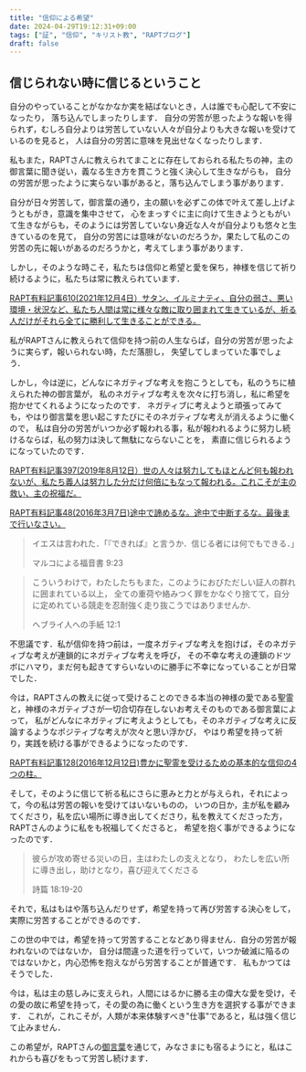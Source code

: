 ```yaml
---
title: "信仰による希望"
date: 2024-04-29T19:12:31+09:00
tags: ["証", "信仰", "キリスト教", "RAPTブログ"]
draft: false
---
```


## 信じられない時に信じるということ
自分のやっていることがなかなか実を結ばないとき，人は誰でも心配して不安になったり，
落ち込んでしまったりします．
自分の労苦が思ったような報いを得られず，むしろ自分よりは労苦していない人々が自分よりも大きな報いを受けているのを見ると，
人は自分の労苦に意味を見出せなくなったりします．

私もまた，RAPTさんに教えられてまことに存在しておられる私たちの神，主の御言葉に聞き従い，義なる生き方を貫こうと強く決心して生きながらも，
自分の労苦が思ったように実らない事があると，落ち込んでしまう事があります．

自分が日々労苦して，御言葉の通り，主の願いを必ずこの体で叶えて差し上げようともがき，意識を集中させて，
心をまっすぐに主に向けて生きようともがいて生きながらも，そのようには労苦していない身近な人々が自分よりも悠々と生きているのを見て，
自分の労苦には意味がないのだろうか，果たして私のこの労苦の先に報いがあるのだろうかと，考えてしまう事があります．

しかし，そのような時こそ，私たちは信仰と希望と愛を保ち，神様を信じて祈り続けるように，私たちは常に教えられています．

[RAPT有料記事610(2021年12月4日）サタン、イルミナティ、自分の弱さ、悪い環境・状況など、私たち人間は常に様々な敵に取り囲まれて生きているが、祈る人だけがそれら全てに勝利して生きることができる。](https://rapt-neo.com/?page_id=55955)

[]()

私がRAPTさんに教えられて信仰を持つ前の人生ならば，自分の労苦が思ったように実らず，報いられない時，ただ落胆し，
失望してしまっていた事でしょう．

しかし，今は逆に，どんなにネガティブな考えを抱こうとしても，私のうちに植えられた神の御言葉が，
私のネガティブな考えを次々に打ち消し，私に希望を抱かせてくれるようになったのです．
ネガティブに考えようと頑張ってみても，やはり御言葉を思い起こすたびにそのネガティブな考えが消えるように働くので，
私は自分の労苦がいつか必ず報われる事，私が報われるように努力し続けるならば，私の努力は決して無駄にならないことを，
素直に信じられるようになっていたのです．

[RAPT有料記事397(2019年8月12日）世の人々は努力してもほとんど何も報われないが、私たち義人は努力した分だけ何倍にもなって報われる。これこそが主の救い、主の祝福だ。](https://rapt-neo.com/?p=51465)

[RAPT有料記事48(2016年3月7日)途中で諦めるな。途中で中断するな。最後まで行いなさい。](https://rapt-neo.com/?p=36440)

>  イエスは言われた．「『できれば』と言うか．信じる者には何でもできる．」
>
> マルコによる福音書 9:23

> こういうわけで，わたしたちもまた，このようにおびただしい証人の群れに囲まれている以上，
> 全ての重荷や絡みつく罪をかなぐり捨てて，自分に定めれている競走を忍耐強く走り抜こうではありませんか．
>
> ヘブライ人への手紙 12:1 

不思議です．私が信仰を持つ前は，一度ネガティブな考えを抱けば，そのネガティブな考えが連鎖的にネガティブな考えを呼び，
その不幸な考えの連鎖のドツボにハマり，まだ何も起きてすらいないのに勝手に不幸になっていることが日常でした．

今は，RAPTさんの教えに従って受けることのできる本当の神様の愛である聖霊と，神様のネガティブさが一切合切存在しないお考えそのものである御言葉によって，
私がどんなにネガティブに考えようとしても，そのネガティブな考えに反論するようなポジティブな考えが次々と思い浮かび，
やはり希望を持って祈り，実践を続ける事ができるようになったのです．

[RAPT有料記事128(2016年12月12日)豊かに聖霊を受けるための基本的な信仰の4つの柱。](https://rapt-neo.com/?p=41313)

そして，そのように信じて祈る私にさらに恵みと力とが与えられ，それによって，今の私は労苦の報いを受けてはいないものの，
いつの日か，主が私を顧みてくださり，私を広い場所に導き出してくださり，私を教えてくださった方，RAPTさんのように私をも祝福してくださると，
希望を抱く事ができるようになったのです．

> 彼らが攻め寄せる災いの日，主はわたしの支えとなり，
> わたしを広い所に導き出し，助けとなり，喜び迎えてくださる
>
> 詩篇 18:19-20

それで，私はもはや落ち込んだりせず，希望を持って再び労苦する決心をして，実際に労苦することができるのです．

この世の中では，希望を持って労苦することなどあり得ません．自分の労苦が報われないのではないか，
自分は間違った道を行っていて，いつか破滅に陥るのではないかと，内心恐怖を抱えながら労苦することが普通です．
私もかつてはそうでした．

今は，私は主の慈しみに支えられ，人間にはるかに勝る主の偉大な愛を受け，その愛の故に希望を持って，その愛の為に働くという生き方を選択する事ができます．
これが，これこそが，人類が本来体験すべき"仕事"であると，私は強く信じて止みません．

この希望が，RAPTさんの[御言葉](https://rapt-neo.com/?page_id=30947)を通じて，みなさまにも宿るようにと，私はこれからも喜びをもって労苦し続けます．